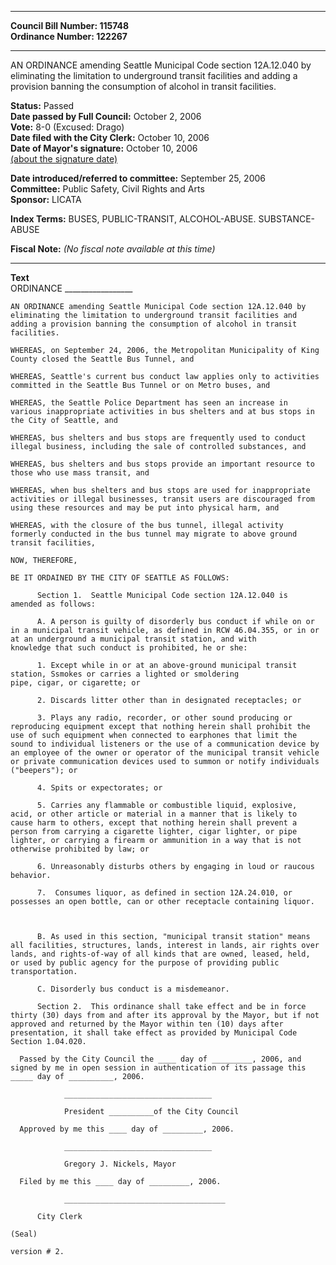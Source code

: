 * * * * *  
  
**Council Bill Number: [](#h0)[](#h2)115748**   
**Ordinance Number: 122267**  
  
* * * * *  
  
AN ORDINANCE amending Seattle Municipal Code section 12A.12.040 by eliminating the limitation to underground transit facilities and adding a provision banning the consumption of alcohol in transit facilities.  
  
**Status:** Passed   
**Date passed by Full Council:** October 2, 2006   
**Vote:** 8-0 (Excused: Drago)   
**Date filed with the City Clerk:** October 10, 2006   
**Date of Mayor's signature:** October 10, 2006   
[(about the signature date)](/~public/approvaldate.htm)   
  
  
**Date introduced/referred to committee:** September 25, 2006   
**Committee:** Public Safety, Civil Rights and Arts   
**Sponsor:** LICATA   
  
**Index Terms:** BUSES, PUBLIC-TRANSIT, ALCOHOL-ABUSE. SUBSTANCE-ABUSE  
  
**Fiscal Note:** *(No fiscal note available at this time)*  
  
* * * * *  
  
**Text**  
    ORDINANCE _________________  
  
    AN ORDINANCE amending Seattle Municipal Code section 12A.12.040 by  
    eliminating the limitation to underground transit facilities and  
    adding a provision banning the consumption of alcohol in transit  
    facilities.  
  
    WHEREAS, on September 24, 2006, the Metropolitan Municipality of King  
    County closed the Seattle Bus Tunnel, and  
  
    WHEREAS, Seattle's current bus conduct law applies only to activities  
    committed in the Seattle Bus Tunnel or on Metro buses, and  
  
    WHEREAS, the Seattle Police Department has seen an increase in  
    various inappropriate activities in bus shelters and at bus stops in  
    the City of Seattle, and  
  
    WHEREAS, bus shelters and bus stops are frequently used to conduct  
    illegal business, including the sale of controlled substances, and  
  
    WHEREAS, bus shelters and bus stops provide an important resource to  
    those who use mass transit, and  
  
    WHEREAS, when bus shelters and bus stops are used for inappropriate  
    activities or illegal businesses, transit users are discouraged from  
    using these resources and may be put into physical harm, and  
  
    WHEREAS, with the closure of the bus tunnel, illegal activity  
    formerly conducted in the bus tunnel may migrate to above ground  
    transit facilities,  
  
    NOW, THEREFORE,  
  
    BE IT ORDAINED BY THE CITY OF SEATTLE AS FOLLOWS:  
  
          Section 1.  Seattle Municipal Code section 12A.12.040 is  
    amended as follows:  
  
          A. A person is guilty of disorderly bus conduct if while on or  
    in a municipal transit vehicle, as defined in RCW 46.04.355, or in or  
    at an underground a municipal transit station, and with  
    knowledge that such conduct is prohibited, he or she:  
  
          1. Except while in or at an above-ground municipal transit  
    station, Ssmokes or carries a lighted or smoldering  
    pipe, cigar, or cigarette; or  
  
          2. Discards litter other than in designated receptacles; or  
  
          3. Plays any radio, recorder, or other sound producing or  
    reproducing equipment except that nothing herein shall prohibit the  
    use of such equipment when connected to earphones that limit the  
    sound to individual listeners or the use of a communication device by  
    an employee of the owner or operator of the municipal transit vehicle  
    or private communication devices used to summon or notify individuals  
    ("beepers"); or  
  
          4. Spits or expectorates; or  
  
          5. Carries any flammable or combustible liquid, explosive,  
    acid, or other article or material in a manner that is likely to  
    cause harm to others, except that nothing herein shall prevent a  
    person from carrying a cigarette lighter, cigar lighter, or pipe  
    lighter, or carrying a firearm or ammunition in a way that is not  
    otherwise prohibited by law; or  
  
          6. Unreasonably disturbs others by engaging in loud or raucous  
    behavior.  
  
          7.  Consumes liquor, as defined in section 12A.24.010, or  
    possesses an open bottle, can or other receptacle containing liquor.  
  
            
  
          B. As used in this section, "municipal transit station" means  
    all facilities, structures, lands, interest in lands, air rights over  
    lands, and rights-of-way of all kinds that are owned, leased, held,  
    or used by public agency for the purpose of providing public  
    transportation.  
  
          C. Disorderly bus conduct is a misdemeanor.  
  
          Section 2.  This ordinance shall take effect and be in force  
    thirty (30) days from and after its approval by the Mayor, but if not  
    approved and returned by the Mayor within ten (10) days after  
    presentation, it shall take effect as provided by Municipal Code  
    Section 1.04.020.  
  
      Passed by the City Council the ____ day of _________, 2006, and  
    signed by me in open session in authentication of its passage this  
    _____ day of __________, 2006.  
  
                _________________________________  
  
                President __________of the City Council  
  
      Approved by me this ____ day of _________, 2006.  
  
                _________________________________  
  
                Gregory J. Nickels, Mayor  
  
      Filed by me this ____ day of _________, 2006.  
  
                ____________________________________  
  
          City Clerk  
  
    (Seal)  
  
    version # 2.  
